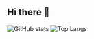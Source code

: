 ## Hi there 👋
![GitHub stats](https://github-readme-stats.vercel.app/api?username=Seif-S&show_icons=true&theme=midnight-purple)
![Top Langs](https://github-readme-stats.vercel.app/api/top-langs/?username=Seif-S&show_icons=true&theme=midnight-purple&layout=donut-vertical)
<!--
**Seif-S/Seif-S** is a ✨ _special_ ✨ repository because its `README.md` (this file) appears on your GitHub profile.

Here are some ideas to get you started:

- 🔭 I’m currently working on ...
- 🌱 I’m currently learning ...
- 👯 I’m looking to collaborate on ...
- 🤔 I’m looking for help with ...
- 💬 Ask me about ...
- 📫 How to reach me: ...
- ⚡ Fun fact: ...
-->

